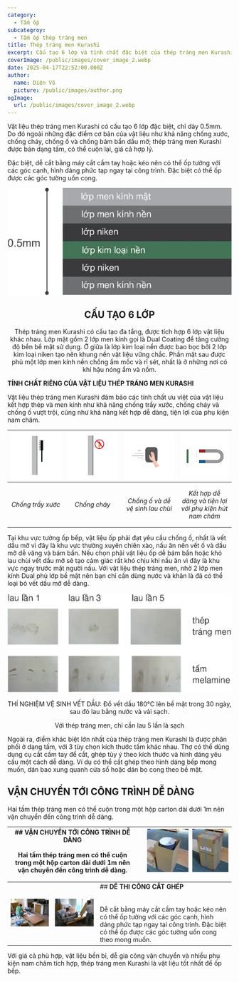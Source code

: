 ```yaml
---
category:
  - Tấm ốp
subcategroy:
  - Tấm ốp thép tráng men
title: Thép tráng men Kurashi
excerpt: Cấu tạo 6 lớp và tính chất đặc biệt của thép tráng men Kurashi
coverImage: /public/images/cover_image_2.webp
date: 2025-04-17T22:52:00.000Z
author:
  name: Diện Võ
  picture: /public/images/author.png
ogImage:
  url: /public/images/cover_image_2.webp
---
```

Vật liệu thép tráng men Kurashi có cấu tạo 6 lớp đặc biệt, chỉ dày 0.5mm. Do đó ngoài những đặc điểm cơ bản của vật liệu như khả năng chống xước, chống cháy, chống ố và chống bám bẩn dầu mỡ; thép tráng men Kurashi được bán dạng tấm, có thể cuộn lại, giá cả hợp lý.

Đặc biệt, dễ cắt bằng máy cắt cầm tay hoặc kéo nên có thể ốp tường với các góc cạnh, hình dáng phức tạp ngay tại công trình. Đặc biệt có thể ốp được các góc tường uốn cong.

<p style="text-align: center"><img src="/public/images/thep_trang_men_layer_without_bg.webp"></p><h2 style="text-align: center"><strong>CẤU TẠO 6 LỚP</strong></h2><p style="text-align: center">Thép tráng men Kurashi có cấu tạo đa tầng, được tích hợp 6 lớp vật liệu khác nhau. Lớp mặt gồm 2 lớp men kính gọi là Dual Coating để tăng cường độ bền bề mặt sử dụng. Ở giữa là lớp kim loại nền được bao bọc bởi 2 lớp kim loại niken tạo nên khung nền vật liệu vững chắc. Phần mặt sau được phủ một lớp men kính nền chống ẩm mốc và rỉ sét, nhất là ở những nơi có khí hậu nóng ẩm và nồm.</p>

**TÍNH CHẤT RIÊNG CỦA VẬT LIỆU THÉP TRÁNG MEN KURASHI**

Vật liệu thép tráng men Kurashi đảm bảo các tính chất ưu việt của vật liệu kết hợp thép và men kính như khả năng chống trầy xước, chống cháy và chống ố vượt trội, cũng như khả năng kết hợp dễ dàng, tiện lợi của phụ kiện nam châm.

| ![](/public/images/chong_tray_xuoc.webp) | ![](/public/images/chong_chay.webp) | ![](/public/images/de_dang_ve_sinh.webp) | ![](/public/images/phu_kien_nam_cham.webp) |
| --- | --- | --- | --- |
| <p style="text-align: center"><em>Chống trầy xước</em></p> | <p style="text-align: center"><em>Chống cháy</em></p> | <p style="text-align: center"><em>Chống ố và dễ vệ sinh lau chùi</em></p> | <p style="text-align: center"><em>Kết hợp dễ dàng và tiện lợi với phụ kiện hút nam châm</em></p> |

Tại khu vực tường ốp bếp, vật liệu ốp phải đạt yêu cầu chống ố, nhất là vết dầu mỡ vì đây là khu vực thường xuyên chiên xào, nấu ăn nên vết ố và dầu mỡ dễ văng và bám bẩn. Nếu chọn phải vật liệu ốp dễ bám bẩn hoặc khó lau chùi vết dầu mỡ sẽ tạo cảm giác rất khó chịu khi nấu ăn vì đây là khu vực ngay trước mặt người nấu. Với vật liệu thép tráng men, nhờ 2 lớp men kính Dual phủ lớp bề mặt nên bạn chỉ cần dùng nước và khăn là đã có thể loại bỏ vết dầu mỡ dễ dàng.

<p style="text-align: center"><img src="/public/images/thi_nghiem_ve_sinh_dau.webp"></p><p style="text-align: center">THÍ NGHIỆM VỆ SINH VẾT DẦU: Đổ vết dầu 180°C lên bề mặt trong 30 ngày, sau đó lau bằng nước và vải sạch.</p><p style="text-align: center">Với thép tráng men, chỉ cần lau 5 lần là sạch</p>

Ngoài ra, điểm khác biệt lớn nhất của thép tráng men Kurashi là được phân phối ở dạng tấm, với 3 tùy chọn kích thước tấm khác nhau. Thợ có thể dùng dụng cụ cắt cầm tay để cắt, ghép tùy ý theo kích thước và hình dáng yêu cầu một cách dễ dàng. Ví dụ có thể cắt ghép theo hình dáng bếp mong muốn, dán bao xung quanh cửa sổ hoặc dán bo cong theo bề mặt.

## **VẬN CHUYỂN TỚI CÔNG TRÌNH DỄ DÀNG**

Hai tấm thép tráng men có thể cuộn trong một hộp carton dài dưới 1m nên vận chuyển đến công trình dễ dàng.

| \## **VẬN CHUYỂN TỚI CÔNG TRÌNH DỄ DÀNG**  <br>  <br>Hai tấm thép tráng men có thể cuộn trong một hộp carton dài dưới 1m nên vận chuyển đến công trình dễ dàng. |     | ![](/public/images/easy_delivery.webp) |
| --- | --- | --- |

|     |     |     |
| --- | --- | --- |
| ![](/public/images/easy_construct_1.webp) | ![](/public/images/easy_construct_2.webp) | \## **DỄ THI CÔNG CẮT GHÉP**  <br>  <br>  <br>Dễ cắt bằng máy cắt cầm tay hoặc kéo nên có thể ốp tường với các góc cạnh, hình dáng phức tạp ngay tại công trình. Đặc biệt có thể ốp được các góc tường uốn cong theo mong muốn. |

Với giá cả phù hợp, vật liệu bền bỉ, dễ gia công vận chuyển và nhiều phụ kiện nam châm tích hợp, thép tráng men Kurashi là vật liệu tốt nhất để ốp bếp.